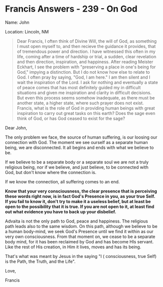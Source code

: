 # Francis Answers - 239 - On God

Name: John

Location: Lincoln, NM

>Dear Francis, I often think of Divine Will, the will of God, as something I must open myself to, and then recieve the guidance it provides, that of tremendous power and direction. I have witnessed this often in my life, coming after a time of hardship or trial, a sudden, clear revelation and then direction, inspiration, and happiness. After reading Meister Eckhart, I see the problem with \"preserving a place in one\'s being for God,\" impying a distinction. But I do not know how else to relate to God. I often pray by saying, \"God, I am here.\" I am then silent and I wait the inspiration of the Lord. I ask for nothing and eventually a state of peace comes that has most definitely guided my in difficult situations and given me inspiration and clarity in difficult decisions. But even this process seems somehow inadequate, as there must be another state, a higher state, where such prayer does not exist. Francis, what is the role of God in providing human beings with great inspiration to carry out great tasks on this earth? Does the sage even think of God, or has God ceased to exist for the sage?

Dear John,

The only problem we face, the source of human suffering, is our loosing our connection with God. The moment we see ourself as a separate human being, we are disconnected. It all begins and ends with what we believe to be.

If we believe to be a separate body or a separate soul we are not a truly religious being, nor if we believe, and just believe, to be connected with God, but don't know where the connection is.

If we know the connection, all suffering comes to an end.

**Know that your very consciousness, the clear presence that is perceiving these words right now, is in fact God's Presence in you, as your true Self. If you fail to know it, don't try to make it a useless belief, but at least be open to the possibility that it is true. If you are not open to it, at least find out what evidence you have to back up your disbelief.**

Advaita is not the only path to God, peace and happiness. The religious path leads also to the same wisdom. On this path, although we believe to be a human body-mind, we seek God's Presence until we find it within as our very own consciousness. From that moment on, we cease to be a separate body mind, for it has been reclaimed by God and has become HIs servant. Like the rest of His creation, in Him it lives, moves and has its being.

That's what was meant by Jesus in the saying "I ( consciousness, true Self) is the Path, the Truth, and the Life".

Love,

Francis

